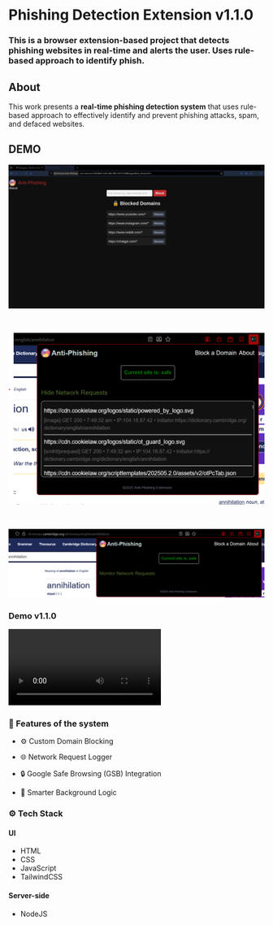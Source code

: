# Phishing Detection Extension v1.1.0

### This is a browser extension-based project that detects phishing websites in real-time and alerts the user. Uses rule-based approach to identify phish.

## About

This work presents a **real-time phishing detection system** that uses rule-based approach to effectively identify and prevent phishing attacks, spam, and defaced websites.

## DEMO

![Block a Domain](./Main/assets/Blocked_Domain_Page.png)

<br/>

![Network Logger](./Main/assets/Network_Logger.png)

<br/>

![Pop-Up-Window](./Main/assets/Pop-up-window.png)


### Demo v1.1.0
<video width="auto" height="auto" controls>
  <source src="./Main/assets/Demo_Anti_Phishing.mp4" type="video/mp4">
</video> 

<br/>

### 💫 Features of the system

- ⚙️ Custom Domain Blocking

- 🌐 Network Request Logger

- 🔒 Google Safe Browsing (GSB) Integration

- 🧠 Smarter Background Logic

### ⚙️ Tech Stack

#### UI

- HTML
- CSS
- JavaScript
- TailwindCSS

#### Server-side

- NodeJS
